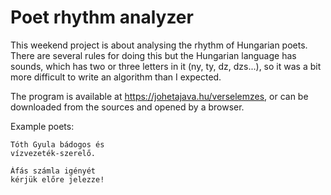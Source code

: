 # Poet rhythm  analyzer
This weekend project is about analysing the rhythm of Hungarian poets. There are several rules for doing this but the Hungarian language has sounds, which has two or three letters in it (ny, ty, dz, dzs...), so it was a bit more difficult to write an algorithm than I expected.

The program is available at https://johetajava.hu/verselemzes, or can be downloaded from the sources and opened by a browser.

Example poets:
```
Tóth Gyula bádogos és
vízvezeték-szerelő.
```

```
Áfás számla igényét
kérjük előre jelezze!
```
